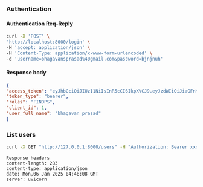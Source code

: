 ### Authentication
#### Authentication Req-Reply
```sh
curl -X 'POST' \
'http://localhost:8000/login' \
-H 'accept: application/json' \
-H 'Content-Type: application/x-www-form-urlencoded' \
-d 'username=bhagavansprasad%40gmail.com&password=bjnjnuh'
```
#### Response body
```json
{
"access_token": "eyJhbGciOiJIUzI1NiIsInR5cCI6IkpXVCJ9.eyJzdWIiOiJiaGFnYXZhbnNwcmFzYWRAZ21haWwuY29tIiwicm9sZXMiOlsiRklOT1BTIl0sImV4cCI6MTczNjE1Njg4OH0.BNz3ncOceypJLRr8PwTmREorebZjYAKyQQQATujaZhY",
"token_type": "bearer",
"roles": "FINOPS",
"client_id": 1,
"user_full_name": "bhagavan prasad"
}
```

### List users
```sh
curl -X GET "http://127.0.0.1:8000/users" -H "Authorization: Bearer xxxxxx....EMgPO0BNG7aYMOHG8"
```
    Response headers
    content-length: 283 
    content-type: application/json 
    date: Mon,06 Jan 2025 04:48:08 GMT 
    server: uvicorn 
